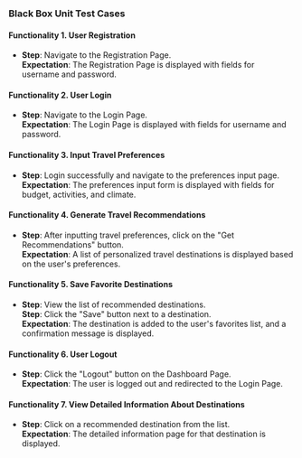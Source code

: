 ### Black Box Unit Test Cases  

#### Functionality 1. User Registration
- **Step**: Navigate to the Registration Page.  
  **Expectation**: The Registration Page is displayed with fields for username and password.  

#### Functionality 2. User Login
- **Step**: Navigate to the Login Page.  
  **Expectation**: The Login Page is displayed with fields for username and password.  


#### Functionality 3. Input Travel Preferences
- **Step**: Login successfully and navigate to the preferences input page.  
  **Expectation**: The preferences input form is displayed with fields for budget, activities, and climate.  


#### Functionality 4. Generate Travel Recommendations
- **Step**: After inputting travel preferences, click on the "Get Recommendations" button.  
  **Expectation**: A list of personalized travel destinations is displayed based on the user's preferences.  


#### Functionality 5. Save Favorite Destinations
- **Step**: View the list of recommended destinations.  
  **Step**: Click the "Save" button next to a destination.  
  **Expectation**: The destination is added to the user's favorites list, and a confirmation message is displayed.  


#### Functionality 6. User Logout
- **Step**: Click the "Logout" button on the Dashboard Page.  
  **Expectation**: The user is logged out and redirected to the Login Page.  


#### Functionality 7. View Detailed Information About Destinations
- **Step**: Click on a recommended destination from the list.  
  **Expectation**: The detailed information page for that destination is displayed.  
